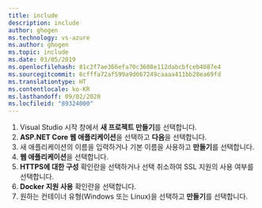 ```yaml
---
title: include
description: include
author: ghogen
ms.technology: vs-azure
ms.author: ghogen
ms.topic: include
ms.date: 03/05/2019
ms.openlocfilehash: 81c2f7ae366efa70c3608e112dabcbfceb4087e4
ms.sourcegitcommit: 6cfffa72af599a9d667249caaaa411bb28ea69fd
ms.translationtype: HT
ms.contentlocale: ko-KR
ms.lasthandoff: 09/02/2020
ms.locfileid: "89324000"
---
```

1. Visual Studio 시작 창에서 **새 프로젝트 만들기**를 선택합니다.
1. **ASP.NET Core 웹 애플리케이션**을 선택하고 **다음**을 선택합니다.
1. 새 애플리케이션의 이름을 입력하거나 기본 이름을 사용하고 **만들기**를 선택합니다.
1. **웹 애플리케이션**을 선택합니다.
1. **HTTPS에 대한 구성** 확인란을 선택하거나 선택 취소하여 SSL 지원의 사용 여부를 선택합니다.
1. **Docker 지원 사용** 확인란을 선택합니다.
1. 원하는 컨테이너 유형(Windows 또는 Linux)을 선택하고 **만들기**를 선택합니다.
